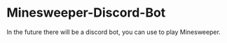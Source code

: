 # Minesweeper-Discord-Bot
In the future there will be a discord bot, you can use to play Minesweeper.
